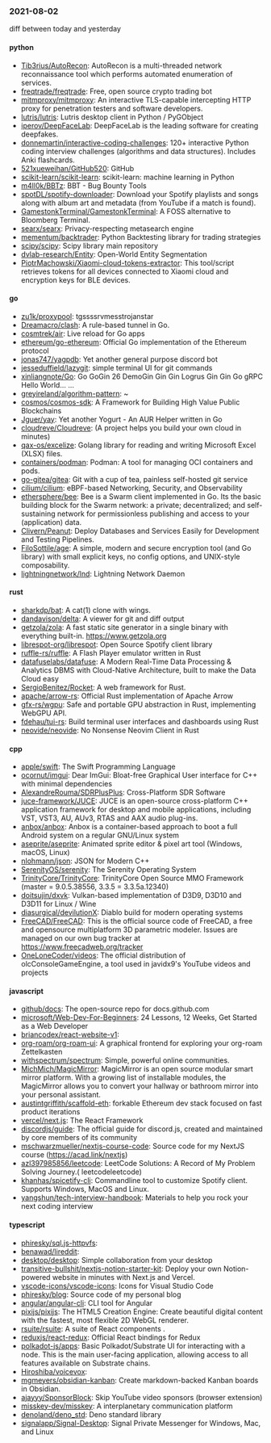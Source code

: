 ### 2021-08-02
diff between today and yesterday

#### python
* [Tib3rius/AutoRecon](https://github.com/Tib3rius/AutoRecon): AutoRecon is a multi-threaded network reconnaissance tool which performs automated enumeration of services.
* [freqtrade/freqtrade](https://github.com/freqtrade/freqtrade): Free, open source crypto trading bot
* [mitmproxy/mitmproxy](https://github.com/mitmproxy/mitmproxy): An interactive TLS-capable intercepting HTTP proxy for penetration testers and software developers.
* [lutris/lutris](https://github.com/lutris/lutris): Lutris desktop client in Python / PyGObject
* [iperov/DeepFaceLab](https://github.com/iperov/DeepFaceLab): DeepFaceLab is the leading software for creating deepfakes.
* [donnemartin/interactive-coding-challenges](https://github.com/donnemartin/interactive-coding-challenges): 120+ interactive Python coding interview challenges (algorithms and data structures). Includes Anki flashcards.
* [521xueweihan/GitHub520](https://github.com/521xueweihan/GitHub520):   GitHub
* [scikit-learn/scikit-learn](https://github.com/scikit-learn/scikit-learn): scikit-learn: machine learning in Python
* [m4ll0k/BBTz](https://github.com/m4ll0k/BBTz): BBT - Bug Bounty Tools
* [spotDL/spotify-downloader](https://github.com/spotDL/spotify-downloader): Download your Spotify playlists and songs along with album art and metadata (from YouTube if a match is found).
* [GamestonkTerminal/GamestonkTerminal](https://github.com/GamestonkTerminal/GamestonkTerminal): A FOSS alternative to Bloomberg Terminal.
* [searx/searx](https://github.com/searx/searx): Privacy-respecting metasearch engine
* [mementum/backtrader](https://github.com/mementum/backtrader): Python Backtesting library for trading strategies
* [scipy/scipy](https://github.com/scipy/scipy): Scipy library main repository
* [dvlab-research/Entity](https://github.com/dvlab-research/Entity): Open-World Entity Segmentation
* [PiotrMachowski/Xiaomi-cloud-tokens-extractor](https://github.com/PiotrMachowski/Xiaomi-cloud-tokens-extractor): This tool/script retrieves tokens for all devices connected to Xiaomi cloud and encryption keys for BLE devices.

#### go
* [zu1k/proxypool](https://github.com/zu1k/proxypool): tgssssrvmesstrojanstar
* [Dreamacro/clash](https://github.com/Dreamacro/clash): A rule-based tunnel in Go.
* [cosmtrek/air](https://github.com/cosmtrek/air):  Live reload for Go apps
* [ethereum/go-ethereum](https://github.com/ethereum/go-ethereum): Official Go implementation of the Ethereum protocol
* [jonas747/yagpdb](https://github.com/jonas747/yagpdb): Yet another general purpose discord bot
* [jesseduffield/lazygit](https://github.com/jesseduffield/lazygit): simple terminal UI for git commands
* [xinliangnote/Go](https://github.com/xinliangnote/Go): Go  GoGin  26 DemoGin Gin Gin  Logrus Gin Gin Go gRPC Hello World... ...
* [greyireland/algorithm-pattern](https://github.com/greyireland/algorithm-pattern): ~
* [cosmos/cosmos-sdk](https://github.com/cosmos/cosmos-sdk):  A Framework for Building High Value Public Blockchains 
* [Jguer/yay](https://github.com/Jguer/yay): Yet another Yogurt - An AUR Helper written in Go
* [cloudreve/Cloudreve](https://github.com/cloudreve/Cloudreve):  (A project helps you build your own cloud in minutes)
* [qax-os/excelize](https://github.com/qax-os/excelize): Golang library for reading and writing Microsoft Excel (XLSX) files.
* [containers/podman](https://github.com/containers/podman): Podman: A tool for managing OCI containers and pods.
* [go-gitea/gitea](https://github.com/go-gitea/gitea): Git with a cup of tea, painless self-hosted git service
* [cilium/cilium](https://github.com/cilium/cilium): eBPF-based Networking, Security, and Observability
* [ethersphere/bee](https://github.com/ethersphere/bee): Bee is a Swarm client implemented in Go. Its the basic building block for the Swarm network: a private; decentralized; and self-sustaining network for permissionless publishing and access to your (application) data.
* [Clivern/Peanut](https://github.com/Clivern/Peanut):  Deploy Databases and Services Easily for Development and Testing Pipelines.
* [FiloSottile/age](https://github.com/FiloSottile/age): A simple, modern and secure encryption tool (and Go library) with small explicit keys, no config options, and UNIX-style composability.
* [lightningnetwork/lnd](https://github.com/lightningnetwork/lnd): Lightning Network Daemon 

#### rust
* [sharkdp/bat](https://github.com/sharkdp/bat): A cat(1) clone with wings.
* [dandavison/delta](https://github.com/dandavison/delta): A viewer for git and diff output
* [getzola/zola](https://github.com/getzola/zola): A fast static site generator in a single binary with everything built-in. https://www.getzola.org
* [librespot-org/librespot](https://github.com/librespot-org/librespot): Open Source Spotify client library
* [ruffle-rs/ruffle](https://github.com/ruffle-rs/ruffle): A Flash Player emulator written in Rust
* [datafuselabs/datafuse](https://github.com/datafuselabs/datafuse): A Modern Real-Time Data Processing & Analytics DBMS with Cloud-Native Architecture, built to make the Data Cloud easy
* [SergioBenitez/Rocket](https://github.com/SergioBenitez/Rocket): A web framework for Rust.
* [apache/arrow-rs](https://github.com/apache/arrow-rs): Official Rust implementation of Apache Arrow
* [gfx-rs/wgpu](https://github.com/gfx-rs/wgpu): Safe and portable GPU abstraction in Rust, implementing WebGPU API.
* [fdehau/tui-rs](https://github.com/fdehau/tui-rs): Build terminal user interfaces and dashboards using Rust
* [neovide/neovide](https://github.com/neovide/neovide): No Nonsense Neovim Client in Rust

#### cpp
* [apple/swift](https://github.com/apple/swift): The Swift Programming Language
* [ocornut/imgui](https://github.com/ocornut/imgui): Dear ImGui: Bloat-free Graphical User interface for C++ with minimal dependencies
* [AlexandreRouma/SDRPlusPlus](https://github.com/AlexandreRouma/SDRPlusPlus): Cross-Platform SDR Software
* [juce-framework/JUCE](https://github.com/juce-framework/JUCE): JUCE is an open-source cross-platform C++ application framework for desktop and mobile applications, including VST, VST3, AU, AUv3, RTAS and AAX audio plug-ins.
* [anbox/anbox](https://github.com/anbox/anbox): Anbox is a container-based approach to boot a full Android system on a regular GNU/Linux system
* [aseprite/aseprite](https://github.com/aseprite/aseprite): Animated sprite editor & pixel art tool (Windows, macOS, Linux)
* [nlohmann/json](https://github.com/nlohmann/json): JSON for Modern C++
* [SerenityOS/serenity](https://github.com/SerenityOS/serenity): The Serenity Operating System 
* [TrinityCore/TrinityCore](https://github.com/TrinityCore/TrinityCore): TrinityCore Open Source MMO Framework (master = 9.0.5.38556, 3.3.5 = 3.3.5a.12340)
* [doitsujin/dxvk](https://github.com/doitsujin/dxvk): Vulkan-based implementation of D3D9, D3D10 and D3D11 for Linux / Wine
* [diasurgical/devilutionX](https://github.com/diasurgical/devilutionX): Diablo build for modern operating systems
* [FreeCAD/FreeCAD](https://github.com/FreeCAD/FreeCAD): This is the official source code of FreeCAD, a free and opensource multiplatform 3D parametric modeler. Issues are managed on our own bug tracker at https://www.freecadweb.org/tracker
* [OneLoneCoder/videos](https://github.com/OneLoneCoder/videos): The official distribution of olcConsoleGameEngine, a tool used in javidx9's YouTube videos and projects

#### javascript
* [github/docs](https://github.com/github/docs): The open-source repo for docs.github.com
* [microsoft/Web-Dev-For-Beginners](https://github.com/microsoft/Web-Dev-For-Beginners): 24 Lessons, 12 Weeks, Get Started as a Web Developer
* [briancodex/react-website-v1](https://github.com/briancodex/react-website-v1): 
* [org-roam/org-roam-ui](https://github.com/org-roam/org-roam-ui): A graphical frontend for exploring your org-roam Zettelkasten
* [withspectrum/spectrum](https://github.com/withspectrum/spectrum): Simple, powerful online communities.
* [MichMich/MagicMirror](https://github.com/MichMich/MagicMirror): MagicMirror is an open source modular smart mirror platform. With a growing list of installable modules, the MagicMirror allows you to convert your hallway or bathroom mirror into your personal assistant.
* [austintgriffith/scaffold-eth](https://github.com/austintgriffith/scaffold-eth):  forkable Ethereum dev stack focused on fast product iterations
* [vercel/next.js](https://github.com/vercel/next.js): The React Framework
* [discordjs/guide](https://github.com/discordjs/guide): The official guide for discord.js, created and maintained by core members of its community
* [mschwarzmueller/nextjs-course-code](https://github.com/mschwarzmueller/nextjs-course-code): Source code for my NextJS course (https://acad.link/nextjs)
* [azl397985856/leetcode](https://github.com/azl397985856/leetcode): LeetCode Solutions: A Record of My Problem Solving Journey.( leetcodeleetcode)
* [khanhas/spicetify-cli](https://github.com/khanhas/spicetify-cli): Commandline tool to customize Spotify client. Supports Windows, MacOS and Linux.
* [yangshun/tech-interview-handbook](https://github.com/yangshun/tech-interview-handbook):  Materials to help you rock your next coding interview

#### typescript
* [phiresky/sql.js-httpvfs](https://github.com/phiresky/sql.js-httpvfs): 
* [benawad/lireddit](https://github.com/benawad/lireddit): 
* [desktop/desktop](https://github.com/desktop/desktop): Simple collaboration from your desktop
* [transitive-bullshit/nextjs-notion-starter-kit](https://github.com/transitive-bullshit/nextjs-notion-starter-kit): Deploy your own Notion-powered website in minutes with Next.js and Vercel.
* [vscode-icons/vscode-icons](https://github.com/vscode-icons/vscode-icons): Icons for Visual Studio Code
* [phiresky/blog](https://github.com/phiresky/blog): Source code of my personal blog
* [angular/angular-cli](https://github.com/angular/angular-cli): CLI tool for Angular
* [pixijs/pixijs](https://github.com/pixijs/pixijs): The HTML5 Creation Engine: Create beautiful digital content with the fastest, most flexible 2D WebGL renderer.
* [rsuite/rsuite](https://github.com/rsuite/rsuite):  A suite of React components .
* [reduxjs/react-redux](https://github.com/reduxjs/react-redux): Official React bindings for Redux
* [polkadot-js/apps](https://github.com/polkadot-js/apps): Basic Polkadot/Substrate UI for interacting with a node. This is the main user-facing application, allowing access to all features available on Substrate chains.
* [Hiroshiba/voicevox](https://github.com/Hiroshiba/voicevox): 
* [mgmeyers/obsidian-kanban](https://github.com/mgmeyers/obsidian-kanban): Create markdown-backed Kanban boards in Obsidian.
* [ajayyy/SponsorBlock](https://github.com/ajayyy/SponsorBlock): Skip YouTube video sponsors (browser extension)
* [misskey-dev/misskey](https://github.com/misskey-dev/misskey):  A interplanetary communication platform 
* [denoland/deno_std](https://github.com/denoland/deno_std): Deno standard library
* [signalapp/Signal-Desktop](https://github.com/signalapp/Signal-Desktop): Signal  Private Messenger for Windows, Mac, and Linux

